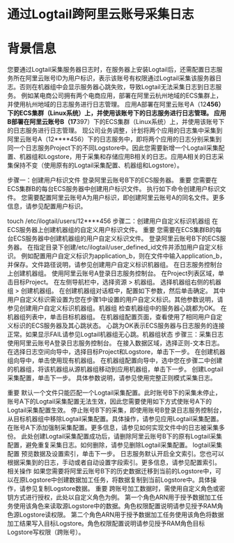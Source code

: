 # 通过Logtail跨阿里云账号采集日志

# 背景信息
您要通过Logtail采集服务器日志时，在服务器上安装Logtail后，还需配置日志服务所在阿里云账号ID为用户标识，表示该账号有权限通过Logtail采集该服务器日志。否则在机器组中会显示服务器心跳失败，导致Logtail无法采集日志到日志服务。
例如某电商公司拥有两个电商应用，部署在阿里云杭州地域的ECS集群上，并使用杭州地域的日志服务进行日志管理。
应用A部署在阿里云账号A（12****456）下的ECS集群（Linux系统）上，并使用该账号下的日志服务进行日志管理。
应用B部署在阿里云账号B（17****397）下的ECS集群（Linux系统）上，并使用该账号下的日志服务进行日志管理。
现公司业务调整，计划将两个应用的日志集中采集到阿里云账号A（12****456）下的日志服务中，即将两个应用的日志分别采集到同一个日志服务Project下的不同Logstore中。因此您需要新增一个Logtail采集配置、机器组和Logstore，用于采集和存储应用B相关的日志。应用A相关的日志采集保持不变（使用原有的Logtail采集配置、机器组和Logstore）。


步骤一：创建用户标识文件
登录阿里云账号B下的ECS服务器。
重要
您需要在ECS集群B的每台ECS服务器中创建用户标识文件。
执行如下命令创建用户标识文件。
您需要配置阿里云账号A为用户标识，即创建阿里云账号A的同名文件。更多信息，请参见配置用户标识。

touch /etc/ilogtail/users/12****456
步骤二：创建用户自定义标识机器组
在ECS服务器上创建机器组的自定义用户标识文件。
重要
您需要在ECS集群B的每台ECS服务器中创建机器组的用户自定义标识文件。
登录阿里云账号B下的ECS服务器。
在指定目录下创建/etc/ilogtail/user_defined_id文件并添加用户自定义标识。
例如配置用户自定义标识为application_b，则在文件中输入application_b，并保存。文件路径说明，请参见创建用户自定义标识机器组。
在日志服务控制台上创建机器组。
使用阿里云账号A登录日志服务控制台。
在Project列表区域，单击目标Project。
在左侧导航栏中，选择资源 > 机器组。
选择机器组右侧的机器组 > 创建机器组。
在创建机器组对话框中，配置如下参数，然后单击确定。
其中用户自定义标识需设置为您在步骤1中设置的用户自定义标识。其他参数说明，请参见创建用户自定义标识机器组。机器组
检查机器组中的服务器心跳都为OK。
在机器组列表中，单击目标机器组。
在机器组配置页面，查看使用了相同用户自定义标识的ECS服务器及其心跳状态。
心跳为OK表示ECS服务器与日志服务的连接正常。如果显示FAIL请参见Logtail机器组无心跳。机器组状态
步骤三：采集日志
使用阿里云账号A登录日志服务控制台。
在接入数据区域，选择正则-文本日志。
在选择日志空间向导中，选择目标Project和Logstore，单击下一步。
在创建机器组向导中，单击使用现有机器组。
在机器组配置向导中，选中您在步骤二中创建的机器组，将该机器组从源机器组移动到应用机器组，单击下一步。
创建Logtail采集配置，单击下一步。
具体参数说明，请参见使用完整正则模式采集日志。

重要
默认一个文件只能匹配一个Logtail采集配置。此时账号B下的采集未停止，账号A下的Logtail采集配置无法生效，因此您需要使用如下方式使账号A下的Logtail采集配置生效。
停止账号B下的采集，即使用账号B登录日志服务控制台，从目标机器组中移除Logtail采集配置。具体操作，请参见应用Logtail采集配置。
在账号A下添加强制采集配置。更多信息，请参见如何实现文件中的日志被采集多份。
此处创建Logtail采集配置成功后，请删除阿里云账号B下的原有Logtail采集配置，避免重复采集日志。如何删除，请参见删除Logtail采集配置。
logtail采集配置
预览数据及设置索引，单击下一步。
日志服务默认开启全文索引。您也可以根据采集到的日志，手动或者自动设置字段索引。更多信息，请参见配置索引。
相关操作
如果您需要将阿里云账号B下的历史数据迁移到当前的Logstore中，可以在原Logstore中创建数据加工任务，将数据复制到当前Logstore中。具体操作，请参见复制Logstore数据。
重要
跨账号加工数据时，需使用自定义角色或密钥方式进行授权，此处以自定义角色为例。
第一个角色ARN用于授予数据加工任务使用该角色来读取源Logstore中的数据。角色权限配置说明请参见授予RAM角色源Logstore读权限。
第二个角色ARN用于授予数据加工任务使用该角色将数据加工结果写入目标Logstore。角色权限配置说明请参见授予RAM角色目标Logstore写权限（跨账号）。